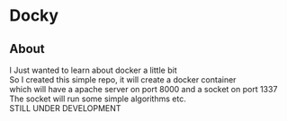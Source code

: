 # Docky

## About

I Just wanted to learn about docker a little bit
<br>
So I created this simple repo, it will create a docker container
<br>
which will have a apache server on port 8000 and a socket on port 1337
<br> 
The socket will run some simple algorithms etc.
<br>
STILL UNDER DEVELOPMENT


